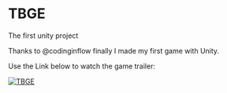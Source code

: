 # TBGE
The first unity project

Thanks to @codinginflow finally I made my first game with Unity.

Use the Link below to watch the game trailer:

[![TBGE](https://markdown-videos-api.jorgenkh.no/youtube/l6Yt1nZ4rC0?width=960&height=540)](https://www.youtube.com/watch?v=oREfrVOp35E)
